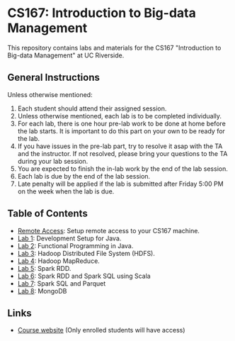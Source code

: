 # CS167: Introduction to Big-data Management
This repository contains labs and materials for the CS167 "Introduction to Big-data Management" at UC Riverside.

## General Instructions
Unless otherwise mentioned:

1. Each student should attend their assigned session.
2. Unless otherwise mentioned, each lab is to be completed individually.
3. For each lab, there is one hour pre-lab work to be done at home before the lab starts. It is important to do this part on your own to be ready for the lab.
4. If you have issues in the pre-lab part, try to resolve it asap with the TA and the instructor. If not resolved, please bring your questions to the TA during your lab session.
5. You are expected to finish the in-lab work by the end of the lab session.
6. Each lab is due by the end of the lab session.
7. Late penalty will be applied if the lab is submitted after Friday 5:00 PM on the week when the lab is due.

## Table of Contents

* [Remote Access](remote-access.md): Setup remote access to your CS167 machine.
* [Lab 1](Labs/Lab1/CS167-Lab1.md): Development Setup for Java.
* [Lab 2](Labs/Lab2/CS167-Lab2.md): Functional Programming in Java.
* [Lab 3](Labs/Lab3/CS167-Lab3.md): Hadoop Distributed File System (HDFS).
* [Lab 4](Labs/Lab4/CS167-Lab4.md): Hadoop MapReduce.
* [Lab 5](Labs/Lab5/CS167-Lab5.md): Spark RDD.
* [Lab 6](Labs/Lab6/CS167-Lab6.md): Spark RDD and Spark SQL using Scala
* [Lab 7](Labs/Lab7/CS167-Lab7.md): Spark SQL and Parquet
* [Lab 8](Labs/Lab8/CS167-Lab8.md): MongoDB

## Links
* [Course website](https://elearn.ucr.edu/courses/122516) (Only enrolled students will have access)
